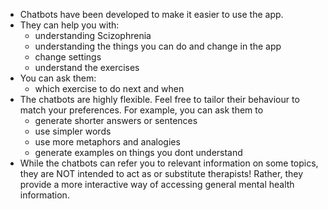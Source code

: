 - Chatbots have been developed to make it easier to use the app.
- They can help you with:
  - understanding Scizophrenia
  - understanding the things you can do and change in the app
  - change settings
  - understand the exercises
- You can ask them:
  - which exercise to do next and when
- The chatbots are highly flexible. Feel free to tailor their behaviour to match
  your preferences. For example, you can ask them to
  - generate shorter answers or sentences
  - use simpler words
  - use more metaphors and analogies
  - generate examples on things you dont understand
- While the chatbots can refer you to relevant information on some topics, they
  are NOT intended to act as or substitute therapists! Rather, they provide a
  more interactive way of accessing general mental health information.

